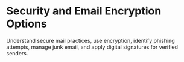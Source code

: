 # Security and Email Encryption Options

Understand secure mail practices, use encryption, identify phishing attempts, manage junk email, and apply digital signatures for verified senders.